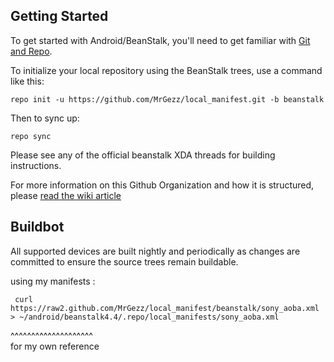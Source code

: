 Getting Started
---------------

To get started with Android/BeanStalk, you'll need to get
familiar with [Git and Repo](http://source.android.com/source/using-repo.html).

To initialize your local repository using the BeanStalk trees, use a command like this:

    repo init -u https://github.com/MrGezz/local_manifest.git -b beanstalk

Then to sync up:

    repo sync

Please see any of the official beanstalk XDA threads for building instructions.

For more information on this Github Organization and how it is structured, 
please [read the wiki article](http://wiki.cyanogenmod.org/w/Github_Organization)

Buildbot
--------

All supported devices are built nightly and periodically as changes are committed to ensure the source trees remain buildable.

using my manifests :
  
     curl https://raw2.github.com/MrGezz/local_manifest/beanstalk/sony_aoba.xml > ~/android/beanstalk4.4/.repo/local_manifests/sony_aoba.xml

^^^^^^^^^^^^^^^^^^^^    
for my own reference
 
